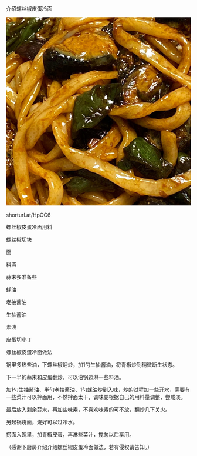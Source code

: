 介绍螺丝椒皮蛋冷面


![介绍螺丝椒皮蛋冷面](https://github.com/ywangnccu/ywang/blob/main/images/preserved_egg_noodles.jpg)

shorturl.at/HpOC6

螺丝椒皮蛋冷面用料

螺丝椒切块

面

料酒

蒜末多准备些

蚝油

老抽酱油

生抽酱油

素油

皮蛋切小丁

 

螺丝椒皮蛋冷面做法

锅里多热些油，下螺丝椒翻炒，加1勺生抽酱油，将青椒炒到稍微断生状态。

下一半的蒜末和皮蛋翻炒，可以沿锅边淋一些料酒。

加1勺生抽酱油、半勺老抽酱油、1勺蚝油炒到入味，炒的过程加一些开水，需要有一些菜汁可以拌面用，不然拌面太干，调味要根据自己的用料量调整，尝咸淡。

最后放入剩余蒜末，再加些味素，不喜欢味素的可不放，翻炒几下关火。

另起锅烧面，烧好可以过冷水。

捞面入碗里，加青椒皮蛋，再淋些菜汁，搅匀以后享用。


（感谢下厨房介绍介绍螺丝椒皮蛋冷面做法，若有侵权请告知。）
